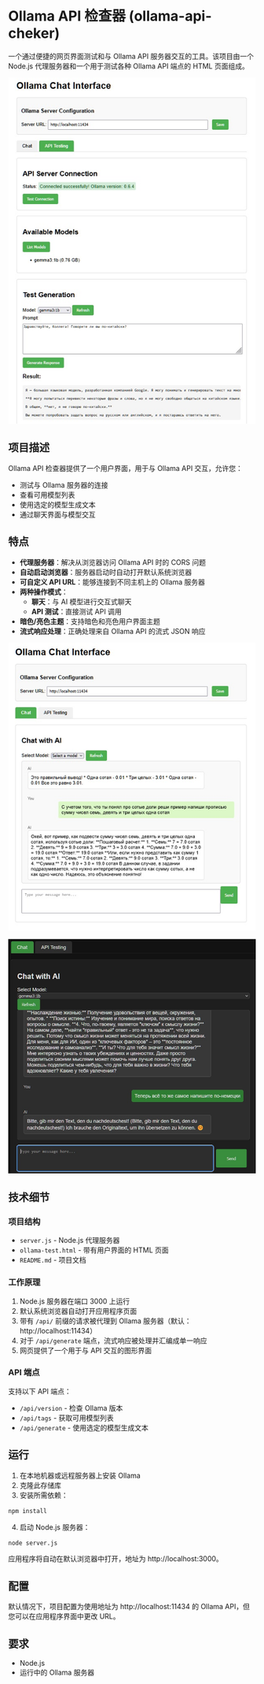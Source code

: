 # Ollama API 检查器 (ollama-api-cheker)

一个通过便捷的网页界面测试和与 Ollama API 服务器交互的工具。该项目由一个 Node.js 代理服务器和一个用于测试各种 Ollama API 端点的 HTML 页面组成。

![Ollama API 检查器界面](pic01.jpg)

## 项目描述

Ollama API 检查器提供了一个用户界面，用于与 Ollama API 交互，允许您：

- 测试与 Ollama 服务器的连接
- 查看可用模型列表
- 使用选定的模型生成文本
- 通过聊天界面与模型交互

## 特点

- **代理服务器**：解决从浏览器访问 Ollama API 时的 CORS 问题
- **自动启动浏览器**：服务器启动时自动打开默认系统浏览器
- **可自定义 API URL**：能够连接到不同主机上的 Ollama 服务器
- **两种操作模式**：
  - **聊天**：与 AI 模型进行交互式聊天
  - **API 测试**：直接测试 API 调用
- **暗色/亮色主题**：支持暗色和亮色用户界面主题
- **流式响应处理**：正确处理来自 Ollama API 的流式 JSON 响应

![与模型的聊天界面演示](pic02.jpg)

![暗色主题界面](pic03.jpg)

## 技术细节

### 项目结构

- `server.js` - Node.js 代理服务器
- `ollama-test.html` - 带有用户界面的 HTML 页面
- `README.md` - 项目文档

### 工作原理

1. Node.js 服务器在端口 3000 上运行
2. 默认系统浏览器自动打开应用程序页面
3. 带有 `/api/` 前缀的请求被代理到 Ollama 服务器（默认：http://localhost:11434）
4. 对于 `/api/generate` 端点，流式响应被处理并汇编成单一响应
5. 网页提供了一个用于与 API 交互的图形界面

### API 端点

支持以下 API 端点：
- `/api/version` - 检查 Ollama 版本
- `/api/tags` - 获取可用模型列表
- `/api/generate` - 使用选定的模型生成文本

## 运行

1. 在本地机器或远程服务器上安装 Ollama
2. 克隆此存储库
3. 安装所需依赖：
```bash
npm install
```
4. 启动 Node.js 服务器：
```bash
node server.js
```

应用程序将自动在默认浏览器中打开，地址为 http://localhost:3000。

## 配置

默认情况下，项目配置为使用地址为 http://localhost:11434 的 Ollama API，但您可以在应用程序界面中更改 URL。

## 要求

- Node.js
- 运行中的 Ollama 服务器